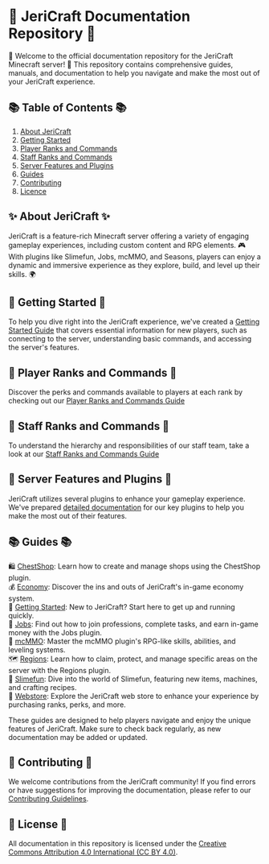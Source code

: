 # 📝 JeriCraft Documentation Repository 📝

🌟 Welcome to the official documentation repository for the JeriCraft Minecraft server! 🌟 This repository contains comprehensive guides, manuals, and documentation to help you navigate and make the most out of your JeriCraft experience.

## 📚 Table of Contents 📚

1. [About JeriCraft](#about-jericraft)
2. [Getting Started](./docs/guides/GettingStarted.md)
3. [Player Ranks and Commands](./docs/PLAYER-COMMANDS.md)
4. [Staff Ranks and Commands](./docs/STAFF-COMMANDS.md)
5. [Server Features and Plugins](./docs/SERVER-FEATURES.md)
6. [Guides](./docs/guides/)
7. [Contributing](./docs/Contributing-Guidelines.md)
7. [Licence](./docs/Licence.md)

## ✨ About JeriCraft ✨
JeriCraft is a feature-rich Minecraft server offering a variety of engaging gameplay experiences, including custom content and RPG elements. 🎮 With plugins like Slimefun, Jobs, mcMMO, and Seasons, players can enjoy a dynamic and immersive experience as they explore, build, and level up their skills. 🌍

## 🚀 Getting Started 🚀

To help you dive right into the JeriCraft experience, we've created
a [Getting Started Guide](./docs/guides/GettingStarted.md) that
covers essential information for new players, such as connecting to the server, understanding basic commands, and
accessing the server's features.

## 👥 Player Ranks and Commands 👥

Discover the perks and commands available to players at each rank by checking out
our [Player Ranks and Commands Guide](./docs/PLAYER-COMMANDS.md)

## 👥 Staff Ranks and Commands 👥

To understand the hierarchy and responsibilities of our staff team, take a look at
our [Staff Ranks and Commands Guide](./docs/STAFF-COMMANDS.md)

## 🌟 Server Features and Plugins 🌟

JeriCraft utilizes several plugins to enhance your gameplay experience. We've
prepared [detailed documentation](./docs/SERVER-FEATURES.md) for our
key
plugins to
help you make the most out of their features.

## 📚 Guides 📚

🛍️ [ChestShop]((./docs/guides/ChestShop.md)): Learn how to create and
manage shops
using the ChestShop plugin.<br>
💰 [Economy](./docs/guides/Economy.md): Discover the ins and outs of
JeriCraft's
in-game economy system.<br>
🌟 [Getting Started](./docs/guides/GettingStarted.md): New to
JeriCraft? Start here
to get up and running quickly.<br>
💼 [Jobs](./docs/guides/Jobs.md): Find out how to join professions,
complete tasks,
and earn in-game money with the Jobs plugin.<br>
🔱 [mcMMO](./docs/guides/mcMMO.md): Master the mcMMO plugin's RPG-like
skills,
abilities, and leveling systems.<br>
🗺️ [Regions](./docs/guides/Regions.md): Learn how to claim, protect,
and manage
specific areas on the server with the Regions plugin.<br>
🧪 [Slimefun](./docs/guides/Slimefun.md): Dive into the world of
Slimefun, featuring
new items, machines, and crafting recipes.<br>
🛒 [Webstore](./docs/guides/Webstore.md): Explore the JeriCraft web
store to enhance
your experience by purchasing ranks, perks, and more.

These guides are designed to help players navigate and enjoy the unique features of JeriCraft.  Make sure to check back regularly, as new documentation may be added or updated.

## 🤝 Contributing 🤝

We welcome contributions from the JeriCraft community! If you find errors or have suggestions for improving the
documentation, please refer to
our [Contributing Guidelines](./docs/Contributing-Guidelines.md).

## 📄 License 📄
All documentation in this repository is licensed under the [Creative Commons Attribution 4.0 International (CC BY 4.0)](https://creativecommons.org/licenses/by/4.0/deed.en).